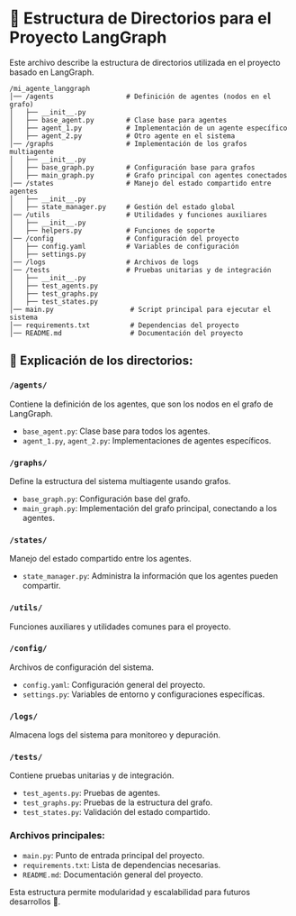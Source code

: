 # 📂 Estructura de Directorios para el Proyecto LangGraph

Este archivo describe la estructura de directorios utilizada en el proyecto basado en LangGraph.

```
/mi_agente_langgraph
│── /agents                  # Definición de agentes (nodos en el grafo)
│   ├── __init__.py
│   ├── base_agent.py        # Clase base para agentes
│   ├── agent_1.py           # Implementación de un agente específico
│   ├── agent_2.py           # Otro agente en el sistema
│── /graphs                  # Implementación de los grafos multiagente
│   ├── __init__.py
│   ├── base_graph.py        # Configuración base para grafos
│   ├── main_graph.py        # Grafo principal con agentes conectados
│── /states                  # Manejo del estado compartido entre agentes
│   ├── __init__.py
│   ├── state_manager.py     # Gestión del estado global
│── /utils                   # Utilidades y funciones auxiliares
│   ├── __init__.py
│   ├── helpers.py           # Funciones de soporte
│── /config                  # Configuración del proyecto
│   ├── config.yaml          # Variables de configuración
│   ├── settings.py
│── /logs                    # Archivos de logs
│── /tests                   # Pruebas unitarias y de integración
│   ├── __init__.py
│   ├── test_agents.py
│   ├── test_graphs.py
│   ├── test_states.py
│── main.py                   # Script principal para ejecutar el sistema
│── requirements.txt          # Dependencias del proyecto
│── README.md                 # Documentación del proyecto
```

## 📌 Explicación de los directorios:

### `/agents/`
Contiene la definición de los agentes, que son los nodos en el grafo de LangGraph.
- `base_agent.py`: Clase base para todos los agentes.
- `agent_1.py`, `agent_2.py`: Implementaciones de agentes específicos.

### `/graphs/`
Define la estructura del sistema multiagente usando grafos.
- `base_graph.py`: Configuración base del grafo.
- `main_graph.py`: Implementación del grafo principal, conectando a los agentes.

### `/states/`
Manejo del estado compartido entre los agentes.
- `state_manager.py`: Administra la información que los agentes pueden compartir.

### `/utils/`
Funciones auxiliares y utilidades comunes para el proyecto.

### `/config/`
Archivos de configuración del sistema.
- `config.yaml`: Configuración general del proyecto.
- `settings.py`: Variables de entorno y configuraciones específicas.

### `/logs/`
Almacena logs del sistema para monitoreo y depuración.

### `/tests/`
Contiene pruebas unitarias y de integración.
- `test_agents.py`: Pruebas de agentes.
- `test_graphs.py`: Pruebas de la estructura del grafo.
- `test_states.py`: Validación del estado compartido.

### Archivos principales:
- `main.py`: Punto de entrada principal del proyecto.
- `requirements.txt`: Lista de dependencias necesarias.
- `README.md`: Documentación general del proyecto.

Esta estructura permite modularidad y escalabilidad para futuros desarrollos 🚀.

